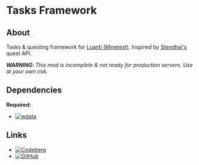 # Tasks Framework

## About

Tasks & questing framework for [Luanti (Minetest)](https://luanti.org/). Inspired by
[Stendhal's](https://stendhalgame.org/) quest API.

___WARNING:__ This mod is incomplete & not ready for production servers. Use at your own risk._

## Dependencies

__Required:__

- [![wdata](https://img.shields.io/static/v1?logo=minetest&label=ContentDB&message=wdata&color=%23375a7f)](https://content.luanti.org/packages/AntumDeluge/wdata/)

## Links

- [![Codeberg](https://img.shields.io/static/v1?logo=codeberg&label=Codeberg&message=AntumLuanti/mod-tasks&color=%23375a7f)](https://codeberg.org/AntumLuanti/mod-tasks)
- [![GitHub](https://img.shields.io/static/v1?logo=github&label=GitHub&message=AntumMT/mod-tasks&color=%23375a7f)](https://github.com/AntumMT/mod-tasks)
